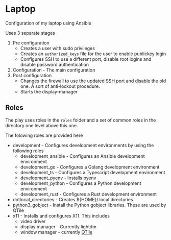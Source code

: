 # Laptop

Configuration of my laptop using Ansible

Uses 3 separate stages

1. Pre configuration
    * Creates a user with sudo privileges
    * Creates an `authorized_keys` file for the user to enable publickey login
    * Configures SSH to use a different port, disable root logins and disable password authentication
2. Configuration - The main configuration
3. Post configuration
    * Changes the firewall to use the updated SSH port and disable the old one.
      A sort of anti-lockout procedure.
    * Starts the display-manager

## Roles

The play uses roles in the `roles` folder and a set of common roles in the directory one level above this one.

The folowing roles are provided here

* development - Configures development environments by using the following roles
    * development_ansible - Configures an Ansible development environment
    * development_go - Configures a Golang development environment
    * development_ts - Configures a Typescript development environment
    * development_pyenv - Installs pyenv
    * development_python - Configures a Python development environment
    * development_rust - Configures a Rust development environment
* dotlocal_directories - Creates ${HOME}/.local directories
* python3_gobject - Install the Python gobject libraries. These are used by QTile
* x11 - Installs and configures X11. This includes
    * video driver
    * display manager - Currently lightdm
    * window manager - currently [QTile](http://www.qtile.org/)
<!-- * xdg_user_dirs - Configures XDG user directories -->
